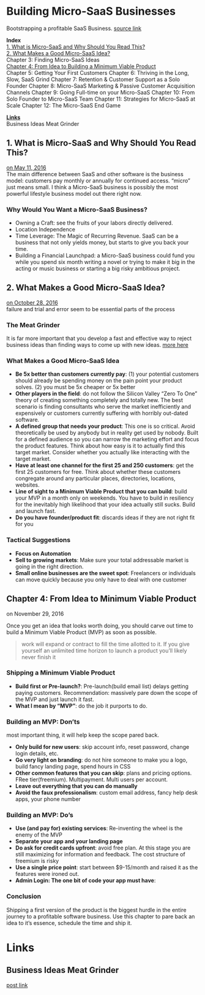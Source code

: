 # Building Micro-SaaS Businesses
Bootstrapping a profitable SaaS Business.
[source link](https://tylertringas.com/micro-saas-ebook/)

**Index**  
[1. What is Micro-SaaS and Why Should You Read This?](#1-what-is-micro-saas-and-why-should-you-read-this)  
[2. What Makes a Good Micro-SaaS Idea?](#2-what-makes-a-good-micro-saas-idea)  
Chapter 3: Finding Micro-SaaS Ideas  
[Chapter 4: From Idea to Building a Minimum Viable Product](#chapter-4-from-idea-to-minimum-viable-product)  
Chapter 5: Getting Your First Customers
Chapter 6: Thriving in the Long, Slow, SaaS Grind
Chapter 7: Retention & Customer Support as a Solo Founder
Chapter 8: Micro-SaaS Marketing & Passive Customer Acquisition Channels
Chapter 9: Going Full-time on your Micro-SaaS
Chapter 10: From Solo Founder to Micro-SaaS Team
Chapter 11: Strategies for Micro-SaaS at Scale
Chapter 12: The Micro-SaaS End Game

[**Links**](#links)  
Business Ideas Meat Grinder

## 1. What is Micro-SaaS and Why Should You Read This?
[on May 11, 2016](https://tylertringas.com/1-what-is-micro-saas/)  
The main difference between SaaS and other software is the business model: customers pay monthly or annually for continued access. “micro” just means small.
I think a Micro-SaaS business is possibly the most powerful lifestyle business model out there right now. 

### Why Would You Want a Micro-SaaS Business?
- Owning a Craft: see the fruits of your labors directly delivered. 
- Location Independence
- Time Leverage: The Magic of Recurring Revenue. SaaS can be a business that not only yields money, but starts to give you back your time.
- Building a Financial Launchpad: a Micro-SaaS business could fund you while you spend six month writing a novel or trying to make it big in the acting or music business or starting a big risky ambitious project.

## 2. What Makes a Good Micro-SaaS Idea?
[on October 28, 2016](https://tylertringas.com/good-micro-saas-ideas/)  
failure and trial and error seem to be essential parts of the process

### The Meat Grinder
It is far more important that you develop a fast and effective way to reject business ideas than finding ways to come up with new ideas. [more here](https://tylertringas.com/business-ideas-meat-grinder/)  

### What Makes a Good Micro-SaaS Idea
- **Be 5x better than customers currently pay**: (1) your potential customers should already be spending money on the pain point your product solves. (2) you must be 5x cheaper or 5x better
- **Other players in the field**: do not follow the Silicon Valley “Zero To One” theory of creating something completely and totally new. The best scenario is finding consultants who serve the market inefficiently and expensively or customers currently suffering with horribly out-dated software. 
- **A defined group that needs your product**: This one is so critical. Avoid theoretically be used by anybody but in reality get used by nobody. Built for a defined audience so you can narrow the marketing effort and focus the product features. Think about how easy is it to actually find this target market. Consider whether you actually like interacting with the target market.
- **Have at least one channel for the first 25 and 250 customers**: get the first 25 customers for free. Think about whether these customers congregate around any particular places, directories, locations, websites.
- **Line of sight to a Minimum Viable Product that you can build**: build your MVP in a month only on weekends. You have to build in resiliency for the inevitably high likelihood that your idea actually still sucks. Build and launch fast.
- **Do you have founder/product fit**: discards ideas if they are not right fit for you

### Tactical Suggestions
- **Focus on Automation**
- **Sell to growing markets**: Make sure your total addressable market is going in the right direction.
- **Small online businesses are the sweet spot**: Freelancers or individuals can move quickly because you only have to deal with one customer

## Chapter 4: From Idea to Minimum Viable Product
on November 29, 2016

Once you get an idea that looks worth doing, you should carve out time to build a Minimum Viable Product (MVP) as soon as possible. 

> work will expand or contract to fill the time allotted to it. If you give yourself an unlimited time horizon to launch a product you’ll likely never finish it

### Shipping a Minimum Viable Product
- **Build first or Pre-launch?**: Pre-launch(build email list) delays getting paying customers. Recommendation: massively pare down the scope of the MVP and just launch it fast.
- **What I mean by “MVP”**: do the job it purports to do.

### Building an MVP: Don’ts
most important thing, it will help keep the scope pared back.
- **Only build for new users**: skip account info, reset password, change login details, etc.
- **Go very light on branding**: do not hire someone to make you a logo, build fancy landing page, spend hours in CSS
- **Other common features that you can skip**: plans and pricing options. FRee tier(freemium). Multipayment. Multi users per account.
- **Leave out everything that you can do manually** 
- **Avoid the faux professionalism**: custom email address, fancy help desk apps, your phone number

### Building an MVP: Do’s
- **Use (and pay for) existing services**: Re-inventing the wheel is the enemy of the MVP
- **Separate your app and your landing page**
- **Do ask for credit cards upfront**: avoid free plan. At this stage you are still maximizing for information and feedback. The cost structure of freemium is risky
- **Use a single price point**: start between $9-15/month and raised it as the features were ironed out.
- **Admin Login: The one bit of code your app must have**: 

### Conclusion
Shipping a first version of the product is the biggest hurdle in the entire journey to a profitable software business.
Use this chapter to pare back an idea to it’s essence, schedule the time and ship it.


# Links
## Business Ideas Meat Grinder
[post link](https://tylertringas.com/business-ideas-meat-grinder/)  

